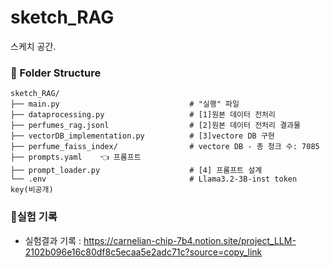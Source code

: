 # sketch_RAG
스케치 공간.

### 📁 Folder Structure
```
sketch_RAG/
├── main.py                             # "실행" 파일
├── dataprocessing.py                   # [1]원본 데이터 전처리
├── perfumes_rag.jsonl                  # [2]원본 데이터 전처리 결과물
├── vectorDB_implementation.py          # [3]vectore DB 구현 
├── perfume_faiss_index/                # vectore DB - 총 청크 수: 7085
├── prompts.yaml    👈 프롬프트
├── prompt_loader.py                    # [4] 프롬프트 설계
└── .env                                # Llama3.2-3B-inst token key(비공개)
```

### 📝실험 기록
- 실험결과 기록 : https://carnelian-chip-7b4.notion.site/project_LLM-2102b096e16c80df8c5ecaa5e2adc71c?source=copy_link
